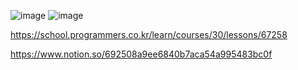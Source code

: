 ![image](https://user-images.githubusercontent.com/84365977/180805518-2c906e5e-dcbd-4d3c-baf4-b44e435653a8.png)
![image](https://user-images.githubusercontent.com/84365977/180805550-8706cccd-5ed1-462e-9e39-d6688d6ff1c9.png)


https://school.programmers.co.kr/learn/courses/30/lessons/67258

https://www.notion.so/692508a9ee6840b7aca54a995483bc0f
